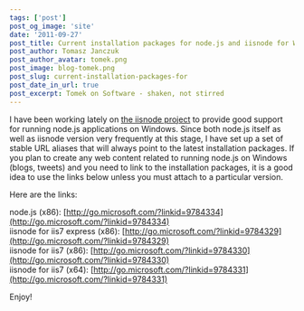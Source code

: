 ```yaml
---
tags: ['post']
post_og_image: 'site'
date: '2011-09-27'  
post_title: Current installation packages for node.js and iisnode for Windows
post_author: Tomasz Janczuk
post_author_avatar: tomek.png
post_image: blog-tomek.png
post_slug: current-installation-packages-for
post_date_in_url: true
post_excerpt: Tomek on Software - shaken, not stirred
---
```





I have been working lately on [the iisnode project](https://github.com/tjanczuk/iisnode) to provide good support for running node.js applications on Windows. Since both node.js itself as well as iisnode version very frequently at this stage, I have set up a set of stable URL aliases that will always point to the latest installation packages. If you plan to create any web content related to running node.js on Windows (blogs, tweets) and you need to link to the installation packages, it is a good idea to use the links below unless you must attach to a particular version.   

Here are the links:  

node.js (x86): [http://go.microsoft.com/?linkid=9784334](http://go.microsoft.com/?linkid=9784334)      
iisnode for iis7 express (x86): [http://go.microsoft.com/?linkid=9784329](http://go.microsoft.com/?linkid=9784329)      
iisnode for iis7 (x86): [http://go.microsoft.com/?linkid=9784330](http://go.microsoft.com/?linkid=9784330)      
iisnode for iis7 (x64): [http://go.microsoft.com/?linkid=9784331](http://go.microsoft.com/?linkid=9784331)  

Enjoy!  